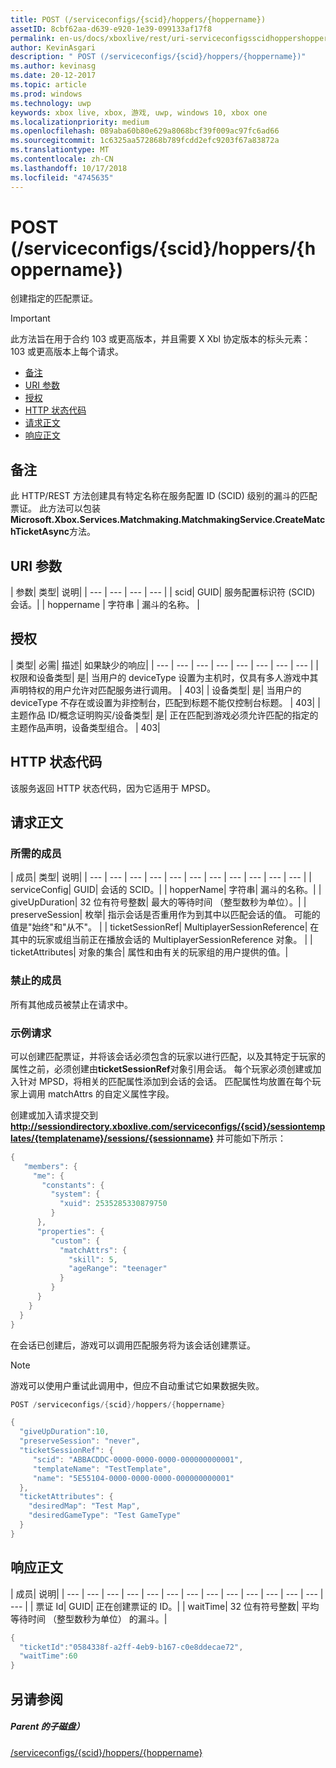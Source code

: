 ```yaml
---
title: POST (/serviceconfigs/{scid}/hoppers/{hoppername})
assetID: 8cbf62aa-d639-e920-1e39-099133af17f8
permalink: en-us/docs/xboxlive/rest/uri-serviceconfigsscidhoppershoppernamepost.html
author: KevinAsgari
description: " POST (/serviceconfigs/{scid}/hoppers/{hoppername})"
ms.author: kevinasg
ms.date: 20-12-2017
ms.topic: article
ms.prod: windows
ms.technology: uwp
keywords: xbox live, xbox, 游戏, uwp, windows 10, xbox one
ms.localizationpriority: medium
ms.openlocfilehash: 089aba60b80e629a8068bcf39f009ac97fc6ad66
ms.sourcegitcommit: 1c6325aa572868b789fcdd2efc9203f67a83872a
ms.translationtype: MT
ms.contentlocale: zh-CN
ms.lasthandoff: 10/17/2018
ms.locfileid: "4745635"
---
```

# <a name="post-serviceconfigsscidhoppershoppername"></a>POST (/serviceconfigs/{scid}/hoppers/{hoppername})

创建指定的匹配票证。

> [!IMPORTANT]
> 此方法旨在用于合约 103 或更高版本，并且需要 X Xbl 协定版本的标头元素： 103 或更高版本上每个请求。

  * [备注](#ID4ET)
  * [URI 参数](#ID4E5)
  * [授权](#ID4EJB)
  * [HTTP 状态代码](#ID4E3C)
  * [请求正文](#ID4EFD)
  * [响应正文](#ID4E3G)

<a id="ID4ET"></a>


## <a name="remarks"></a>备注

此 HTTP/REST 方法创建具有特定名称在服务配置 ID (SCID) 级别的漏斗的匹配票证。 此方法可以包装**Microsoft.Xbox.Services.Matchmaking.MatchmakingService.CreateMatchTicketAsync**方法。  
<a id="ID4E5"></a>


## <a name="uri-parameters"></a>URI 参数

| 参数| 类型| 说明|
| --- | --- | --- | --- |
| scid| GUID| 服务配置标识符 (SCID) 会话。|
| hoppername | 字符串 | 漏斗的名称。 |

<a id="ID4EJB"></a>


## <a name="authorization"></a>授权

| 类型| 必需| 描述| 如果缺少的响应|
| --- | --- | --- | --- | --- | --- | --- | --- |
| 权限和设备类型| 是| 当用户的 deviceType 设置为主机时，仅具有多人游戏中其声明特权的用户允许对匹配服务进行调用。 | 403|
| 设备类型| 是| 当用户的 deviceType 不存在或设置为非控制台，匹配到标题不能仅控制台标题。 | 403|
| 主题作品 ID/概念证明购买/设备类型| 是| 正在匹配到游戏必须允许匹配的指定的主题作品声明，设备类型组合。 | 403|

<a id="ID4E3C"></a>


## <a name="http-status-codes"></a>HTTP 状态代码
该服务返回 HTTP 状态代码，因为它适用于 MPSD。  
<a id="ID4EFD"></a>


## <a name="request-body"></a>请求正文

<a id="ID4ELD"></a>


### <a name="required-members"></a>所需的成员

| 成员| 类型| 说明|
| --- | --- | --- | --- | --- | --- | --- | --- | --- | --- | --- |
| serviceConfig| GUID| 会话的 SCID。|
| hopperName| 字符串| 漏斗的名称。|
| giveUpDuration| 32 位有符号整数| 最大的等待时间 （整型数秒为单位）。|
| preserveSession| 枚举| 指示会话是否重用作为到其中以匹配会话的值。 可能的值是"始终"和"从不"。 |
| ticketSessionRef| MultiplayerSessionReference| 在其中的玩家或组当前正在播放会话的 MultiplayerSessionReference 对象。 |
| ticketAttributes| 对象的集合| 属性和由有关的玩家组的用户提供的值。|

<a id="ID4EXF"></a>


### <a name="prohibited-members"></a>禁止的成员

所有其他成员被禁止在请求中。

<a id="ID4ECG"></a>


### <a name="sample-request"></a>示例请求

可以创建匹配票证，并将该会话必须包含的玩家以进行匹配，以及其特定于玩家的属性之前，必须创建由**ticketSessionRef**对象引用会话。 每个玩家必须创建或加入针对 MPSD，将相关的匹配属性添加到会话的会话。 匹配属性均放置在每个玩家上调用 matchAttrs 的自定义属性字段。

创建或加入请求提交到**http://sessiondirectory.xboxlive.com/serviceconfigs/{scid}/sessiontemplates/{templatename}/sessions/{sessionname}** 并可能如下所示：


```cpp
{
   "members": {
     "me": {
       "constants": {
         "system": {
           "xuid": 2535285330879750
         }
      },
      "properties": {
         "custom": {
           "matchAttrs": {
             "skill": 5,
             "ageRange": "teenager"
           }
         }
      }
    }
  }
}

```


在会话已创建后，游戏可以调用匹配服务将为该会话创建票证。


> [!NOTE] 
> 游戏可以使用户重试此调用中，但应不自动重试它如果数据失败。  



```cpp
POST /serviceconfigs/{scid}/hoppers/{hoppername}

{
  "giveUpDuration":10,
  "preserveSession": "never",
  "ticketSessionRef": {
     "scid": "ABBACDDC-0000-0000-0000-000000000001",  
     "templateName": "TestTemplate",
     "name": "5E55104-0000-0000-0000-000000000001"
  },
  "ticketAttributes": {
    "desiredMap": "Test Map",
    "desiredGameType": "Test GameType"
  }
}

```


<a id="ID4E3G"></a>


## <a name="response-body"></a>响应正文

| 成员| 说明|
| --- | --- | --- | --- | --- | --- | --- | --- | --- | --- | --- | --- | --- | --- |
| 票证 Id| GUID| 正在创建票证的 ID。|
| waitTime| 32 位有符号整数| 平均等待时间 （整型数秒为单位） 的漏斗。|


```cpp
{
  "ticketId":"0584338f-a2ff-4eb9-b167-c0e8ddecae72",
  "waitTime":60
}

```


<a id="ID4EHAAC"></a>


## <a name="see-also"></a>另请参阅

<a id="ID4EJAAC"></a>


##### <a name="parent"></a>Parent 的子磁盘）  

[/serviceconfigs/{scid}/hoppers/{hoppername}](uri-serviceconfigsscidhoppershoppername.md)
